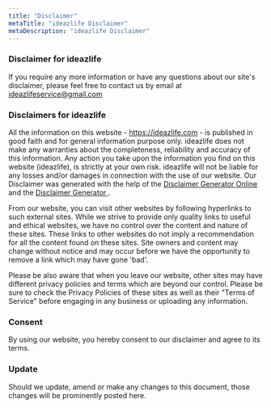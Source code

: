 ```yaml
---
title: "Disclaimer"
metaTitle: "ideazlife Disclaimer"
metaDescription: "ideazlife Disclaimer"
---
```


###  Disclaimer for ideazlife

If you require any more information or have any questions about our site's disclaimer, please feel free to contact us 
by email at ideazlifeservice@gmail.com

### Disclaimers for ideazlife

All the information on this website - https://ideazlife.com - is published in good faith and for general information purpose only. 
ideazlife does not make any warranties about the completeness, reliability and accuracy of this information. 
Any action you take upon the information you find on this website (ideazlife), is strictly at your own risk. 
ideazlife will not be liable for any losses and/or damages in connection with the use of our website. 
Our Disclaimer was generated with the help of the <a href="https://www.privacypolicyonline.com/disclaimer-generator/">Disclaimer Generator Online </a>  
and the <a href="https://www.disclaimergenerator.org/"> Disclaimer Generator </a>.  

From our website, you can visit other websites by following hyperlinks to such external sites. 
While we strive to provide only quality links to useful and ethical websites, we have no control over the content 
and nature of these sites. These links to other websites do not imply a recommendation for all the content found on these sites. 
Site owners and content may change without notice and may occur before we have the opportunity to remove a link which 
may have gone 'bad'.

Please be also aware that when you leave our website, other sites may have different privacy policies and terms 
which are beyond our control. Please be sure to check the Privacy Policies of these sites as well as their "Terms of Service" 
before engaging in any business or uploading any information.

### Consent

By using our website, you hereby consent to our disclaimer and agree to its terms.

### Update

Should we update, amend or make any changes to this document, those changes will be prominently posted here.
